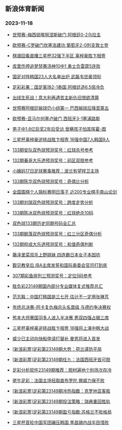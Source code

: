 ## 新浪体育新闻 
### 2023-11-18

+ [世预赛-梅西锁喉努涅斯破门 阿根廷0-2乌拉圭](https://sports.sina.com.cn/g/pl/2023-11-17/doc-imzuwuqt0567165.shtml)

+ [欧预赛-C罗破门坎塞洛建功 葡萄牙2-0列支敦士登](https://sports.sina.com.cn/g/pl/2023-11-17/doc-imzuwiyy6107285.shtml)

+ [棋谱回看直播三星杯32强下半区 辜梓豪胜卞相壹](https://sports.sina.com.cn/go/2023-11-17/doc-imzuwuqv7051697.shtml)

+ [库里伤停追梦禁赛汤神10中1 勇士负雷霆5连败](https://sports.sina.com.cn/basketball/nba/2023-11-17/doc-imzuwywt6958007.shtml)

+ [国足对阵韩国23人大名单出炉 武磊韦世豪领衔](https://sports.sina.com.cn/china/2023-11-17/doc-imzuxfet3618038.shtml)

+ [足彩彩果：国足客场2-1泰国 阿根廷造6.5倍冷负](https://sports.sina.com.cn/l/2023-11-17/doc-imzuwqhz3897086.shtml)

+ [出线生死战！意大利再遇苦主新仇旧恨欲清算](https://sports.sina.com.cn/l/2023-11-17/doc-imzuwqhw5982658.shtml)

+ [世预赛阿根廷输球仍小组第一 巴西输球后降至第五](https://sports.sina.com.cn/global/others/2023-11-17/doc-imzuwuqv7057470.shtml)

+ [欧预赛-亚马尔何塞卢破门 西班牙3-1塞浦路斯](https://sports.sina.com.cn/g/laliga/2023-11-17/doc-imzuwqhw5978048.shtml)

+ [男子中1.6亿巨奖2年后受访 曾瞒孩子怕其挥霍-图](https://sports.sina.com.cn/l/2023-11-17/doc-imzuwqhv0658675.shtml)

+ [三星杯辜梓豪逆转战胜卞相壹 16强中国7人韩国9人](https://sports.sina.com.cn/go/2023-11-17/doc-imzuxmnr3566304.shtml)

+ [133期安队双色球预测奖号：红球杀号参考](https://sports.sina.com.cn/l/2023-11-17/doc-imzuwywr0491336.shtml)

+ [132期春哥大乐透预测奖号：前区双胆参考](https://sports.sina.com.cn/l/2023-11-17/doc-imzuxfer6833756.shtml)

+ [小姨妈17日足球赛事推荐：波兰有望捍卫主场](https://sports.sina.com.cn/l/2023-11-17/doc-imzuxruk5539748.shtml)

+ [133期陈华双色球预测奖号：奇偶比分析](https://sports.sina.com.cn/l/2023-11-17/doc-imzuwyws5814938.shtml)

+ [全国围棋个人锦标赛明日落子 近200专业棋手南山论剑](https://sports.sina.com.cn/go/2023-11-17/doc-imzuxmnp6790822.shtml)

+ [133期刘瑞双色球预测奖号：跨度走势分析](https://sports.sina.com.cn/l/2023-11-17/doc-imzuwywt6958928.shtml)

+ [133期陈冰双色球预测奖号：红球绝杀10码](https://sports.sina.com.cn/l/2023-11-17/doc-imzuwywt6960056.shtml)

+ [双色球133期历史同期号码全汇总](https://sports.sina.com.cn/l/2023-11-17/doc-imzuwyws5815691.shtml)

+ [133期鲸落双色球预测奖号：红三分区奇偶分析](https://sports.sina.com.cn/l/2023-11-17/doc-imzuwywv3736266.shtml)

+ [132期程成大乐透预测奖号：和值奇偶判断](https://sports.sina.com.cn/l/2023-11-17/doc-imzuxfep0364876.shtml)

+ [藤泽里菜双杀上野姐妹 四连霸日本女子本因坊](https://sports.sina.com.cn/go/2023-11-17/doc-imzuwuqx3798543.shtml)

+ [觐见教皇后 IBA主席发誓和国际奥委会官司打到底](https://sports.sina.com.cn/others/boxing/2023-11-17/doc-imzuwiyy6098486.shtml)

+ [307期彩鱼排列三预测奖号：定位5码参考](https://sports.sina.com.cn/l/2023-11-17/doc-imzuxfet3614112.shtml)

+ [胜负彩23149期国内部分专业媒体复式推荐总汇](https://sports.sina.com.cn/l/2023-11-17/doc-imzuwuqv7052191.shtml)

+ [范志毅：中国打韩国是三七开 估计不一定用张琳芃](https://sports.sina.com.cn/china/2023-11-17/doc-imzuxmnp6777171.shtml)

+ [年终总决赛-阿卡复仇梅总头名晋级 与德约争决赛权](https://sports.sina.com.cn/tennis/atp/2023-11-17/doc-imzuyake5316368.shtml)

+ [熊本大师赛国羽多人进入半决赛 男双四强占据三席](https://sports.sina.com.cn/others/badmin/2023-11-17/doc-imzuxwaf0105222.shtml)

+ [三星杯辜梓豪逆转战胜卞相壹 16强将上演中韩大战](https://sports.sina.com.cn/go/2023-11-17/doc-imzuxmnr3566304.shtml)

+ [威少已主动向快船申请打替补 曼恩将进入首发](https://sports.sina.com.cn/basketball/nba/2023-11-18/doc-imzuyxps9527746.shtml)

+ [[新浪彩票]足彩第23149期大势：荷兰谨防平局](https://sports.sina.com.cn/l/2023-11-18/doc-imzuytfz2933089.shtml)

+ [[新浪彩票]足彩第23149期任九：法国西班牙皆可胆](https://sports.sina.com.cn/l/2023-11-18/doc-imzuytfx6156166.shtml)

+ [足彩分析软件23149期推荐：胆材遍地个别场次存冷](https://sports.sina.com.cn/l/2023-11-18/doc-imzuytfx6156999.shtml)

+ [佬牛足彩：法国主场轻取直布罗陀  挪威力保不败](https://sports.sina.com.cn/l/2023-11-18/doc-imzuyxpv6043134.shtml)

+ [[新浪彩票]足彩第23149期冷热指数：克罗地亚客胜](https://sports.sina.com.cn/l/2023-11-18/doc-imzuytfu9652721.shtml)

+ [[新浪彩票]足彩第23149期投注策略：瑞典重回胜轨](https://sports.sina.com.cn/l/2023-11-18/doc-imzuytfx6156406.shtml)

+ [[新浪彩票]足彩第23149期盈亏指数:苏格兰不败格局](https://sports.sina.com.cn/l/2023-11-18/doc-imzuytfx6156670.shtml)

+ [三星杯首轮中国军团碾压韩国 李昌镐内战半目惜败](https://sports.sina.com.cn/go/2023-11-18/doc-imzuyxps9533383.shtml)

